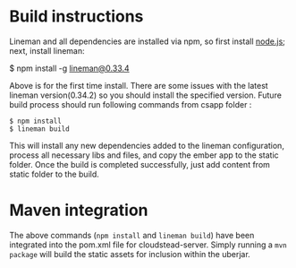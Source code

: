 # Build instructions

Lineman and all dependencies are installed via npm, so first install [node.js](http://nodejs.org); next, install lineman:

$ npm install -g lineman@0.33.4

Above is for the first time install. There are some issues with the latest lineman version(0.34.2) so you should install the specified version. Future build process should run following commands from csapp folder :

```
$ npm install
$ lineman build
```

This will install any new dependencies added to the lineman configuration, process all necessary libs and files, and copy the ember app to the static folder.
Once the build is completed successfully, just add content from static folder to the build.

# Maven integration

The above commands (`npm install` and `lineman build`) have been integrated into the pom.xml file for cloudstead-server.
Simply running a `mvn package` will build the static assets for inclusion within the uberjar.
